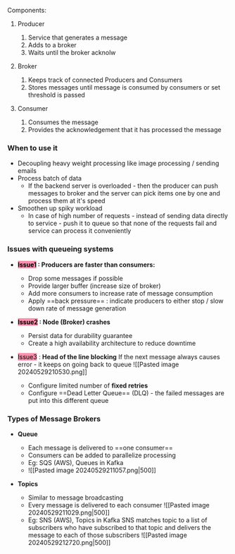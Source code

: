 Components:

1. Producer
	1. Service that generates a message
	2. Adds to a broker
	3. Waits until the broker acknolw
	   
2. Broker
	1. Keeps track of connected Producers and Consumers   
	2. Stores messages until message is consumed by consumers or set threshold is passed
	   
3. Consumer
	1. Consumes the message
	2. Provides the acknowledgement that it has processed the message


### When to use it
- Decoupling heavy weight processing like image processing / sending emails
- Process batch of data
	- If the backend server is overloaded - then the producer can push messages to broker and the server can pick items one by one and process them at it's speed
- Smoothen up spiky workload
	- In case of high number of requests - instead of sending data directly to service - push it to queue so that none of the requests fail and service can process it conveniently


### Issues with queueing systems
- **<mark style="background: #FF5582A6;">Issue1</mark> : Producers are faster than consumers:**
	- Drop some messages if possible
	- Provide larger buffer (increase size of broker)
	- Add more consumers to increase rate of message consumption
	- Apply ==back pressure== : indicate producers to either stop / slow down rate of message generation

- **<mark style="background: #FF5582A6;">Issue2</mark> : Node (Broker) crashes**
	- Persist data for durability guarantee
	- Create a high availability architecture to reduce downtime

- <mark style="background: #FF5582A6;">Issue3</mark> : **Head of the line blocking**
	  If the next message always causes error - it keeps on going back to queue
		![[Pasted image 20240529210530.png]]
	- Configure limited number of **fixed retries**
	- Configure ==Dead Letter Queue== (DLQ) - the failed messages are put into this different queue


### Types of Message Brokers

- **Queue**
	- Each message is delivered to ==one consumer==
	- Consumers can be added to parallelize processing
	- Eg: SQS (AWS), Queues in Kafka
	- ![[Pasted image 20240529211057.png|500]]

- **Topics**
	- Similar to message broadcasting
	- Every message is delivered to each consumer
	![[Pasted image 20240529211029.png|500]]
	- Eg: SNS (AWS), Topics in Kafka
	  SNS matches topic to a list of subscribers who have subscribed to that topic and delivers the message to each of those subscribers
	![[Pasted image 20240529212720.png|500]]
